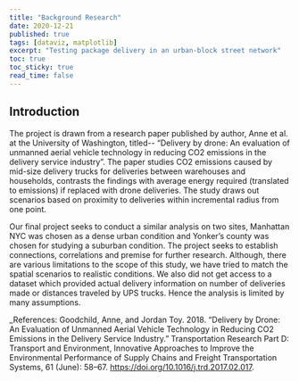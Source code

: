 ```yaml
---
title: "Background Research"
date: 2020-12-21
published: true
tags: [dataviz, matplotlib]
excerpt: "Testing package delivery in an urban-block street network" 
toc: true
toc_sticky: true
read_time: false
---
```


##  Introduction
The project is drawn from a research paper published by author, Anne et al. at the University of Washington, titled-- “Delivery by drone: An evaluation of unmanned aerial vehicle technology in reducing CO2 emissions in the delivery service industry”.  The paper studies CO2 emissions caused by mid-size delivery trucks for deliveries between warehouses and households, contrasts the findings with average energy required (translated to emissions) if replaced with drone deliveries. The study draws out scenarios based on proximity to deliveries within incremental radius from one point. 

Our final project seeks to conduct a similar analysis on two sites, Manhattan NYC was chosen as a dense urban condition and Yonker’s county was chosen for studying a suburban condition. The project seeks to establish connections, correlations and premise for further research. Although, there are various limitations to the scope of this study, we have tried to match the spatial scenarios to realistic conditions. We also did not get access to a dataset which provided actual delivery information on number of deliveries made or distances traveled by UPS trucks. Hence the analysis is limited by many assumptions. 

_References:
Goodchild, Anne, and Jordan Toy. 2018. “Delivery by Drone: An Evaluation of Unmanned Aerial Vehicle Technology in Reducing CO2 Emissions in the Delivery Service Industry.” Transportation Research Part D: Transport and Environment, Innovative Approaches to Improve the Environmental Performance of Supply Chains and Freight Transportation Systems, 61 (June): 58–67. https://doi.org/10.1016/j.trd.2017.02.017.

